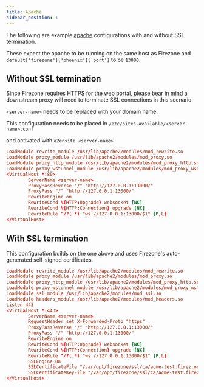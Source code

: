 ```yaml
---
title: Apache
sidebar_position: 1
---
```


The following are example [apache](https://httpd.apache.org/) configurations
with and without SSL termination.

These expect the apache to be running on the same host as Firezone and
`default['firezone']['phoenix']['port']` to be `13000`.

## Without SSL termination

Since Firezone requires HTTPS for the web portal, please bear in mind a
downstream proxy will need to terminate SSL connections in this scenario.

`<server-name>` needs to be replaced with your domain name.

This configuration needs to be placed in
`/etc/sites-available/<server-name>.conf`

and activated with `a2ensite <server-name>`

```conf
LoadModule rewrite_module /usr/lib/apache2/modules/mod_rewrite.so
LoadModule proxy_module /usr/lib/apache2/modules/mod_proxy.so
LoadModule proxy_http_module /usr/lib/apache2/modules/mod_proxy_http.so
LoadModule proxy_wstunnel_module /usr/lib/apache2/modules/mod_proxy_wstunnel.so
<VirtualHost *:80>
        ServerName <server-name>
        ProxyPassReverse "/" "http://127.0.0.1:13000/"
        ProxyPass "/" "http://127.0.0.1:13000/"
        RewriteEngine on
        RewriteCond %{HTTP:Upgrade} websocket [NC]
        RewriteCond %{HTTP:Connection} upgrade [NC]
        RewriteRule ^/?(.*) "ws://127.0.0.1:13000/$1" [P,L]
</VirtualHost>
```

## With SSL termination

This configuration builds on the one above and uses Firezone's auto-generated
self-signed certificates.

```conf
LoadModule rewrite_module /usr/lib/apache2/modules/mod_rewrite.so
LoadModule proxy_module /usr/lib/apache2/modules/mod_proxy.so
LoadModule proxy_http_module /usr/lib/apache2/modules/mod_proxy_http.so
LoadModule proxy_wstunnel_module /usr/lib/apache2/modules/mod_proxy_wstunnel.so
LoadModule ssl_module /usr/lib/apache2/modules/mod_ssl.so
LoadModule headers_module /usr/lib/apache2/modules/mod_headers.so
Listen 443
<VirtualHost *:443>
        ServerName <server-name>
        RequestHeader set X-Forwarded-Proto "https"
        ProxyPassReverse "/" "http://127.0.0.1:13000/"
        ProxyPass "/" "http://127.0.0.1:13000/"
        RewriteEngine on
        RewriteCond %{HTTP:Upgrade} websocket [NC]
        RewriteCond %{HTTP:Connection} upgrade [NC]
        RewriteRule ^/?(.*) "ws://127.0.0.1:13000/$1" [P,L]
        SSLEngine On
        SSLCertificateFile "/var/opt/firezone/ssl/ca/acme-test.firez.one.crt"
        SSLCertificateKeyFile "/var/opt/firezone/ssl/ca/acme-test.firez.one.key"
</VirtualHost>
```
